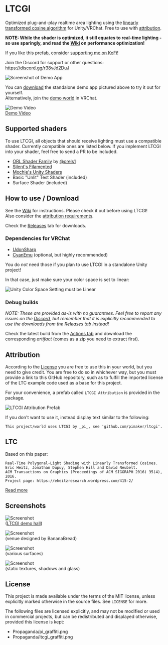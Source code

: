 # LTCGI

Optimized plug-and-play realtime area lighting using the [linearly transformed cosine algorithm](#LTC) for Unity/VRChat. Free to use with [attribution](#Attribution).

**NOTE: While the shader is optimized, it still equates to real-time lighting - so use sparingly, and read the [Wiki](https://github.com/pimaker/ltcgi/wiki) on performance optimization!**

If you like this prefab, consider [supporting me on KoFi](https://ko-fi.com/pimaker)!

Join the Discord for support or other questions: https://discord.gg/r38vJd2DuJ

![Screenshot of Demo App](./Screenshots/demoapp.jpg)

You can [download](https://github.com/PiMaker/ltcgi/raw/main/DemoApp.zip) the standalone demo app pictured above to try it out for yourself.  
Alternatively, join the [demo world](https://vrchat.com/home/launch?worldId=wrld_aa2627ec-c63a-4db2-aa3e-9078d41c6d9c) in VRChat.

![Demo Video](./Screenshots/demo.gif)  
[Demo Video](https://www.youtube.com/watch?v=DJXgspErWlU)

## Supported shaders

To use LTCGI, all objects that should receive lighting must use a compatible shader. Currently compatible ones are listed below. If you implement LTCGI into your shader, feel free to send a PR to be included.

* [ORL Shader Family](https://shaders.orels.sh/) by [@orels1](https://github.com/orels1)
* [Silent's Filamented](https://gitlab.com/s-ilent/filamented)
* [Mochie's Unity Shaders](https://github.com/MochiesCode/Mochies-Unity-Shaders)
* Basic "Unlit" Test Shader (included)
* Surface Shader (included)

## How to use / Download

See the [Wiki](https://github.com/pimaker/ltcgi/wiki) for instructions. Please check it out before using LTCGI!  
Also consider the [attribution requirements](#Attribution).

Check the [Releases](https://github.com/pimaker/ltcgi/releases) tab for downloads.

### Dependencies for VRChat
* [UdonSharp](https://github.com/MerlinVR/UdonSharp)
* [CyanEmu](https://github.com/CyanLaser/CyanEmu) (optional, but highly recommended)

You do *not* need those if you plan to use LTCGI in a standalone Unity project!

In that case, just make sure your color space is set to linear:

![Unity Color Space Setting must be Linear](Screenshots/LinearColorSpace.jpg)

### Debug builds

*NOTE: These are provided as-is with no guarantees. Feel free to report any issues on the [Discord](https://discord.gg/r38vJd2DuJ), but remember that it is explicitly recommended to use the downloads from the [Releases](https://github.com/pimaker/ltcgi/releases) tab instead!*

Check the latest build from the [Actions tab](https://github.com/pimaker/ltcgi/actions/workflows/main.yml?query=is%3Asuccess) and download the corresponding *artifact* (comes as a zip you need to extract first).

## Attribution

According to the [License](#License) you are free to use this in your world, but you need to give credit. You are free to do so in whichever way, but you must provide a link to this GitHub repository, such as to fulfill the imported license of the LTC example code used as a base for this project.

For your convenience, a prefab called `LTCGI Attribution` is provided in the package.

![LTCGI Attribution Prefab](Screenshots/attribution.jpg)

If you don't want to use it, instead display text similar to the following:

```
This project/world uses LTCGI by _pi_, see 'github.com/pimaker/ltcgi'.
```

## LTC

Based on this paper:
```
Real-Time Polygonal-Light Shading with Linearly Transformed Cosines.
Eric Heitz, Jonathan Dupuy, Stephen Hill and David Neubelt.
ACM Transactions on Graphics (Proceedings of ACM SIGGRAPH 2016) 35(4), 2016.
Project page: https://eheitzresearch.wordpress.com/415-2/
```
[Read more](https://eheitzresearch.wordpress.com/415-2/)

## Screenshots

![Screenshot](./Screenshots/collage4.jpg)  
([LTCGI demo hall](https://vrchat.com/home/launch?worldId=wrld_aa2627ec-c63a-4db2-aa3e-9078d41c6d9c))

![Screenshot](./Screenshots/collage2.jpg)  
(venue designed by BananaBread)

![Screenshot](./Screenshots/collage3.jpg)  
(various surfaces)

![Screenshot](./Screenshots/collage1.jpg)  
(static textures, shadows and glass)

## License

This project is made available under the terms of the MIT license, unless explicitly marked otherwise in the source files. See `LICENSE` for more.

The following files are licensed explicitly, and may not be modified or used in commercial projects, but can be redistributed and displayed otherwise, provided this license is kept:

* Propaganda/pi_graffiti.png
* Propaganda/ltcgi_graffiti.png
